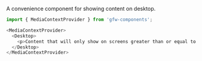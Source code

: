 A convenience component for showing content on desktop.

```js
import { MediaContextProvider } from 'gfw-components';

<MediaContextProvider>
  <Desktop>
    <p>Content that will only show on screens greater than or equal to 768px.</p>
  </Desktop>
</MediaContextProvider>
```